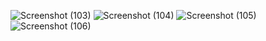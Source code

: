 ![Screenshot (103)](https://github.com/user-attachments/assets/e314e7ea-83b8-4d90-b093-725639160047)
![Screenshot (104)](https://github.com/user-attachments/assets/dc01f31f-4eeb-47d1-839c-829c43760426)
![Screenshot (105)](https://github.com/user-attachments/assets/8602b255-02ba-4c52-952a-6bc2872b3add)
![Screenshot (106)](https://github.com/user-attachments/assets/339a0285-7434-4372-a58f-943b6c006ffc)
